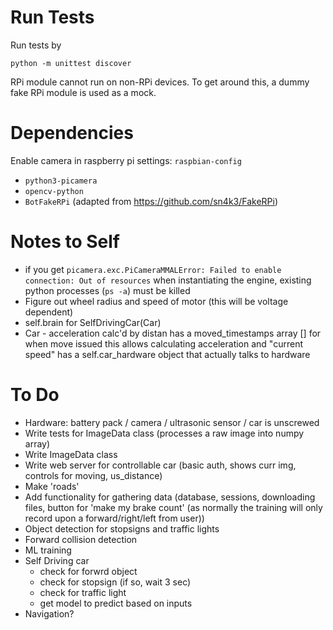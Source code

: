 # Run Tests
Run tests by
```
python -m unittest discover
```
RPi module cannot run on non-RPi devices. To get around this, a dummy fake RPi module is used as a mock.

# Dependencies
Enable camera in raspberry pi settings: `raspbian-config`
- `python3-picamera`
- `opencv-python`
- `BotFakeRPi` (adapted from https://github.com/sn4k3/FakeRPi)


# Notes to Self
- if you get `picamera.exc.PiCameraMMALError: Failed to enable connection: Out of resources` when instantiating the engine, existing python processes (`ps -a`) must be killed
- Figure out wheel radius and speed of motor (this will be voltage dependent)
- self.brain for SelfDrivingCar(Car)
- Car - acceleration calc'd by distan
      has a moved_timestamps array [] for when move issued
      this allows calculating acceleration and "current speed"
      has a self.car_hardware object that actually talks to hardware

# To Do
- Hardware: battery pack / camera / ultrasonic sensor / car is unscrewed
- Write tests for ImageData class (processes a raw image into numpy array)
- Write ImageData class
- Write web server for controllable car (basic auth, shows curr img, controls for moving, us_distance)
- Make 'roads'
- Add functionality for gathering data (database, sessions, downloading files, button for 'make my brake count' (as normally the training will only record upon a forward/right/left from user))
- Object detection for stopsigns and traffic lights
- Forward collision detection
- ML training
- Self Driving car
    - check for forwrd object
    - check for stopsign (if so, wait 3 sec)
    - check for traffic light
    - get model to predict based on inputs 
- Navigation?